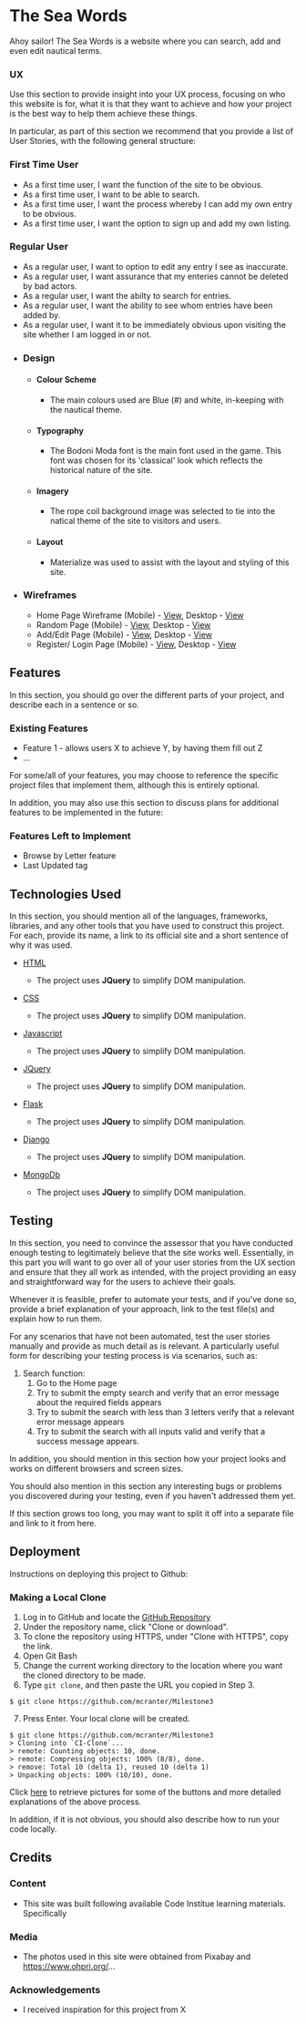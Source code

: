 # The Sea Words

Ahoy sailor! The Sea Words is a website where you can search, add and even edit nautical terms.


### UX
 
Use this section to provide insight into your UX process, focusing on who this website is for, what it is that they want to achieve and how your project is the best way to help them achieve these things.

In particular, as part of this section we recommend that you provide a list of User Stories, with the following general structure:
### First Time User
- As a first time user, I want the function of the site to be obvious.
- As a first time user, I want to be able to search.
- As a first time user, I want the process whereby I can add my own entry to be obvious.
- As a first time user, I want the option to sign up and add my own listing. 

### Regular User
- As a regular user, I want to option to edit any entry I see as inaccurate.
- As a regular user, I want assurance that my enteries cannot be deleted by bad actors.
- As a regular user, I want the abilty to search for entries. 
- As a regular user, I want the ability to see whom entries have been added by.
- As a regular user, I want it to be immediately obvious upon visiting the site whether I am logged in or not.

*   ### Design

    -   #### Colour Scheme
        -   The main colours used are Blue (#) and white, in-keeping with the nautical theme. 
    -   #### Typography
        -   The Bodoni Moda font is the main font used in the game. This font was chosen for its 'classical' look which reflects the historical nature of the site. 
    -   #### Imagery
        -   The rope coil background image was selected to tie into the natical theme of the site to visitors and users. 
    -   #### Layout
        -   Materialize was used to assist with the layout and styling of this site. 

*   ### Wireframes

    -   Home Page Wireframe (Mobile) - [View](https://bit.ly/3cW5VBx), Desktop - [View](https://bit.ly/3tIkqzK)
    -   Random Page (Mobile) - [View](https://bit.ly/3cSYyem), Desktop - [View](https://bit.ly/3f5fNvA)
    -   Add/Edit Page (Mobile) - [View](https://bit.ly/3c6pRCI), Desktop - [View](https://bit.ly/392Tq6e)
    -   Register/ Login Page (Mobile) - [View](https://bit.ly/3skSHVq), Desktop - [View](https://bit.ly/3c4W7WH)


## Features

In this section, you should go over the different parts of your project, and describe each in a sentence or so.
 
### Existing Features
- Feature 1 - allows users X to achieve Y, by having them fill out Z
- ...

For some/all of your features, you may choose to reference the specific project files that implement them, although this is entirely optional.

In addition, you may also use this section to discuss plans for additional features to be implemented in the future:

### Features Left to Implement
- Browse by Letter feature
- Last Updated tag

## Technologies Used

In this section, you should mention all of the languages, frameworks, libraries, and any other tools that you have used to construct this project. For each, provide its name, a link to its official site and a short sentence of why it was used.

- [HTML](https://jquery.com)
    - The project uses **JQuery** to simplify DOM manipulation.

- [CSS](https://jquery.com)
    - The project uses **JQuery** to simplify DOM manipulation.

- [Javascript](https://jquery.com)
    - The project uses **JQuery** to simplify DOM manipulation.

- [JQuery](https://jquery.com)
    - The project uses **JQuery** to simplify DOM manipulation.

- [Flask](https://jquery.com)
    - The project uses **JQuery** to simplify DOM manipulation.

- [Django](https://jquery.com)
    - The project uses **JQuery** to simplify DOM manipulation.

- [MongoDb](https://jquery.com)
    - The project uses **JQuery** to simplify DOM manipulation.

## Testing

In this section, you need to convince the assessor that you have conducted enough testing to legitimately believe that the site works well. Essentially, in this part you will want to go over all of your user stories from the UX section and ensure that they all work as intended, with the project providing an easy and straightforward way for the users to achieve their goals.

Whenever it is feasible, prefer to automate your tests, and if you've done so, provide a brief explanation of your approach, link to the test file(s) and explain how to run them.

For any scenarios that have not been automated, test the user stories manually and provide as much detail as is relevant. A particularly useful form for describing your testing process is via scenarios, such as:

1. Search function:
    1. Go to the Home page
    2. Try to submit the empty search and verify that an error message about the required fields appears
    3. Try to submit the search with less than 3 letters verify that a relevant error message appears
    4. Try to submit the search with all inputs valid and verify that a success message appears.

In addition, you should mention in this section how your project looks and works on different browsers and screen sizes.

You should also mention in this section any interesting bugs or problems you discovered during your testing, even if you haven't addressed them yet.

If this section grows too long, you may want to split it off into a separate file and link to it from here.

## Deployment

Instructions on deploying this project to Github:
### Making a Local Clone

1. Log in to GitHub and locate the [GitHub Repository](https://github.com/mcranter/Milestone3)
2. Under the repository name, click "Clone or download".
3. To clone the repository using HTTPS, under "Clone with HTTPS", copy the link.
4. Open Git Bash
5. Change the current working directory to the location where you want the cloned directory to be made.
6. Type `git clone`, and then paste the URL you copied in Step 3.

```
$ git clone https://github.com/mcranter/Milestone3
```
7. Press Enter. Your local clone will be created.

```
$ git clone https://github.com/mcranter/Milestone3
> Cloning into `CI-Clone`...
> remote: Counting objects: 10, done.
> remote: Compressing objects: 100% (8/8), done.
> remove: Total 10 (delta 1), reused 10 (delta 1)
> Unpacking objects: 100% (10/10), done.
```

Click [here](https://help.github.com/en/github/creating-cloning-and-archiving-repositories/cloning-a-repository#cloning-a-repository-to-github-desktop) to retrieve pictures for some of the buttons and more detailed explanations of the above process.


In addition, if it is not obvious, you should also describe how to run your code locally.


## Credits

### Content
- This site was built following available Code Institue learning materials. Specifically

### Media
- The photos used in this site were obtained from Pixabay and https://www.ohpri.org/...

### Acknowledgements

- I received inspiration for this project from X